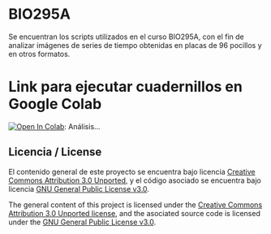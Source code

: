 # BIO295A
Se encuentran los scripts utilizados en el curso BIO295A, con el fin de analizar imágenes de series de tiempo obtenidas en placas de 96 pocillos y en otros formatos.

# Link para ejecutar cuadernillos en Google Colab

[![Open In Colab](https://colab.research.google.com/assets/colab-badge.svg)](https://colab.research.google.com/github/tcaceresm/BIO295A/blob/master/Google%20Colab/analisis_regiones.ipynb): Análisis... 


## Licencia / License
El contenido general de este proyecto se encuentra bajo licencia [Creative Commons Attribution 3.0 Unported](https://creativecommons.org/licenses/by/3.0/), y el código asociado se encuentra bajo licencia [GNU General Public License v3.0](LICENSE.md).

The general content of this project is licensed under the [Creative Commons Attribution 3.0 Unported license](https://creativecommons.org/licenses/by/3.0/), and the asociated source code is licensed under the [GNU General Public License v3.0](LICENSE.md).  

